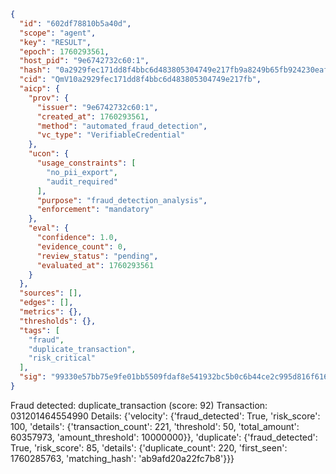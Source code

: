 ```json
{
  "id": "602df78810b5a40d",
  "scope": "agent",
  "key": "RESULT",
  "epoch": 1760293561,
  "host_pid": "9e6742732c60:1",
  "hash": "0a2929fec171dd8f4bbc6d483805304749e217fb9a8249b65fb924230eaf9fbc",
  "cid": "QmV10a2929fec171dd8f4bbc6d483805304749e217fb",
  "aicp": {
    "prov": {
      "issuer": "9e6742732c60:1",
      "created_at": 1760293561,
      "method": "automated_fraud_detection",
      "vc_type": "VerifiableCredential"
    },
    "ucon": {
      "usage_constraints": [
        "no_pii_export",
        "audit_required"
      ],
      "purpose": "fraud_detection_analysis",
      "enforcement": "mandatory"
    },
    "eval": {
      "confidence": 1.0,
      "evidence_count": 0,
      "review_status": "pending",
      "evaluated_at": 1760293561
    }
  },
  "sources": [],
  "edges": [],
  "metrics": {},
  "thresholds": {},
  "tags": [
    "fraud",
    "duplicate_transaction",
    "risk_critical"
  ],
  "sig": "99330e57bb75e9fe01bb5509fdaf8e541932bc5b0c6b44ce2c995d816f616c49"
}
```

Fraud detected: duplicate_transaction (score: 92)
Transaction: 031201464554990
Details: {'velocity': {'fraud_detected': True, 'risk_score': 100, 'details': {'transaction_count': 221, 'threshold': 50, 'total_amount': 60357973, 'amount_threshold': 10000000}}, 'duplicate': {'fraud_detected': True, 'risk_score': 85, 'details': {'duplicate_count': 220, 'first_seen': 1760285763, 'matching_hash': 'ab9afd20a22fc7b8'}}}